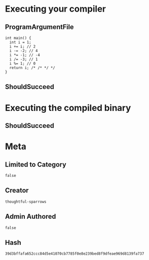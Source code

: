 # Executing your compiler

## ProgramArgumentFile

```
int main() {
  int i = 1;
  i += i; // 2
  i -= -2; // 4
  i *= -1; // -4
  i /= -3; // 1
  i %= 1; // 0
  return i; /* /* */ */
}
```

## ShouldSucceed

# Executing the compiled binary

## ShouldSucceed

# Meta

## Limited to Category

```
false
```

## Creator

```
thoughtful-sparrows
```

## Admin Authored

```
false
```

## Hash

```
39d3bffafa652ccc84d5e41070cb7785f0e8e239bed8f9dfeae969d8139fa737
```
